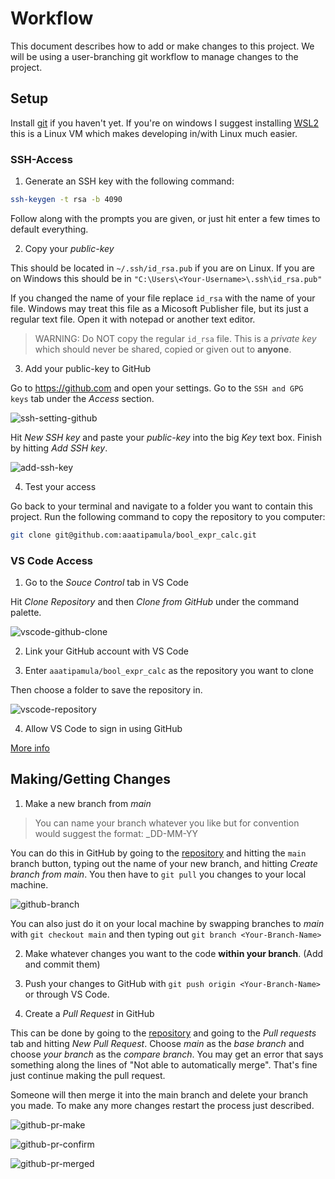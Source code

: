 # Workflow

This document describes how to add or make changes to this project. We will be using a user-branching git workflow to manage changes to the project.

## Setup

Install [git](https://git-scm.com/downloads) if you haven't yet. If you're on windows I suggest installing [WSL2](https://learn.microsoft.com/en-us/windows/wsl/install) this is a Linux VM which makes developing in/with Linux much easier.

### SSH-Access

1. Generate an SSH key with the following command:

```sh
ssh-keygen -t rsa -b 4090
```

Follow along with the prompts you are given, or just hit enter a few times to default everything.

2. Copy your *public-key*

This should be located in `~/.ssh/id_rsa.pub` if you are on Linux. If you are on Windows this should be in `"C:\Users\<Your-Username>\.ssh\id_rsa.pub"`

If you changed the name of your file replace `id_rsa` with the name of your file. Windows may treat this file as a Micosoft Publisher file, but its just a regular text file. Open it with notepad or another text editor.

> WARNING: Do NOT copy the regular `id_rsa` file. This is a *private key* which should never be shared, copied or given out to **anyone**. 

3. Add your public-key to GitHub

Go to https://github.com and open your settings. Go to the `SSH and GPG keys` tab under the *Access* section.

![ssh-setting-github](../assets/images/ssh-setting-github.png)

Hit *New SSH key* and paste your *public-key* into the big *Key* text box. Finish by hitting *Add SSH key*.

![add-ssh-key](../assets/images/add-ssh-key.png)

4. Test your access

Go back to your terminal and navigate to a folder you want to contain this project. Run the following command to copy the repository to you computer:

```sh
git clone git@github.com:aaatipamula/bool_expr_calc.git
```

### VS Code Access

1. Go to the *Souce Control* tab in VS Code

Hit *Clone Repository* and then *Clone from GitHub* under the command palette. 

![vscode-github-clone](../assets/images/vscode-github-clone.png)

2. Link your GitHub account with VS Code

3. Enter `aaatipamula/bool_expr_calc` as the repository you want to clone

Then choose a folder to save the repository in.

![vscode-repository](../assets/images/vscode-repository.png)

4. Allow VS Code to sign in using GitHub

[More info](https://code.visualstudio.com/docs/sourcecontrol/github)

## Making/Getting Changes

1. Make a new branch from *main*

> You can name your branch whatever you like but for convention would suggest the format: <firstname>_DD-MM-YY

You can do this in GitHub by going to the [repository](https://github.com/aaatipamula/bool_expr_calc) and hitting the `main` branch button, typing out the name of your new branch, and hitting *Create branch <Your-Branch-Name> from main*. You then have to `git pull` you changes to your local machine.

![github-branch](../assets/images/github-branch.png)

You can also just do it on your local machine by swapping branches to *main* with `git checkout main` and then typing out `git branch <Your-Branch-Name>`

2. Make whatever changes you want to the code **within your branch**. (Add and commit them)

3. Push your changes to GitHub with `git push origin <Your-Branch-Name>` or through VS Code.

4. Create a *Pull Request* in GitHub

This can be done by going to the [repository](https://github.com/aaatipamula/bool_expr_calc) and going to the *Pull requests* tab and hitting *New Pull Request*. Choose *main* as the *base branch* and choose *your branch* as the *compare branch*. You may get an error that says something along the lines of "Not able to automatically merge". That's fine just continue making the pull request. 

Someone will then merge it into the main branch and delete your branch you made. To make any more changes restart the process just described.

![github-pr-make](../assets/images/github-pr-make.png)

![github-pr-confirm](../assets/images/github-pr-confirm.png)

![github-pr-merged](../assets/images/github-pr-merged.png)
